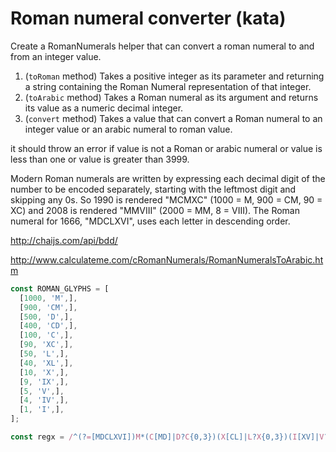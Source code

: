 # Roman numeral converter (kata)

Create a RomanNumerals helper that can convert a roman numeral to and from an integer value.

1. (`toRoman` method) Takes a positive integer as its parameter and returning a string containing the Roman Numeral representation of that integer.
2. (`toArabic` method) Takes a Roman numeral as its argument and returns its value as a numeric decimal integer.
3. (`convert` method) Takes a value that can convert a Roman numeral to an integer value or an arabic numeral to roman value.

it should throw an error if value is not a Roman or arabic numeral or value is less than one or value is greater than 3999.

Modern Roman numerals are written by expressing each decimal digit of the number to be encoded separately, starting with the leftmost digit and skipping any 0s. So 1990 is rendered "MCMXC" (1000 = M, 900 = CM, 90 = XC) and 2008 is rendered "MMVIII" (2000 = MM, 8 = VIII). The Roman numeral for 1666, "MDCLXVI", uses each letter in descending order.

http://chaijs.com/api/bdd/

http://www.calculateme.com/cRomanNumerals/RomanNumeralsToArabic.htm

``` javascript
const ROMAN_GLYPHS = [
  [1000, 'M',],
  [900, 'CM',],
  [500, 'D',],
  [400, 'CD',],
  [100, 'C',],
  [90, 'XC',],
  [50, 'L',],
  [40, 'XL',],
  [10, 'X',],
  [9, 'IX',],
  [5, 'V',],
  [4, 'IV',],
  [1, 'I',],
];

const regx = /^(?=[MDCLXVI])M*(C[MD]|D?C{0,3})(X[CL]|L?X{0,3})(I[XV]|V?I{0,3})$/
```
